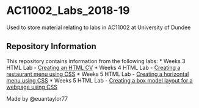 # AC11002_Labs_2018-19
Used to store material relating to labs in AC11002 at University of Dundee

<h2>Repository Information</h2>
This repository contains information from the following labs:
* Weeks 3 HTML Lab - <a href="week3/cv.html">Creating an HTML CV</a>
* Weeks 4 HTML Lab - <a href="week4/restaurant.html">Creating a restaurant menu using CSS</a>
* Weeks 5 HTML Lab - <a href="week5/horizontalMenu.html">Creating a horizontal menu using CSS</a>
* Weeks 5 HTML Lab - <a href="week5/boxModel.html">Creating a box model layout for a webpage using CSS</a>

Made by @euantaylor77

